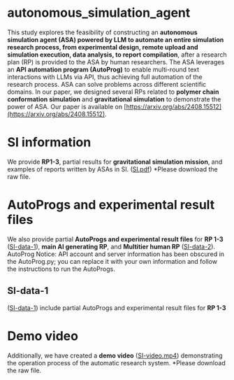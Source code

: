 # autonomous_simulation_agent
This study explores the feasibility of constructing an **autonomous simulation agent (ASA) powered by LLM to automate an entire simulation research process, from experimental design, remote upload and simulation execution, data analysis, to report compilation**, after a research plan (RP) is provided to the ASA by human researchers. The ASA leverages an **API automation program (AutoProg)** to enable multi-round text interactions with LLMs via API, thus achieving full automation of the research process. ASA can solve problems across different scientific domains. In our paper, we designed several RPs related to **polymer chain conformation simulation** and **gravitational simulation** to demonstrate the power of ASA. Our paper is available on [https://arxiv.org/abs/2408.15512](https://arxiv.org/abs/2408.15512).

# SI information
We provide **RP1-3**, partial results for **gravitational simulation mission**, and examples of reports written by ASAs in SI. ([SI.pdf](SI.pdf)) *Please download the raw file.

# AutoProgs and experimental result files
We also provide partial **AutoProgs and experimental result files** for **RP 1-3** ([SI-data-1](/SI-data-1)), **main AI generating RP**, and **Multitier human RP** ([SI-data-2](/SI-data-2)).
AutoProg Notice: API account and server information has been obscured in the AutoProg.py; you can replace it with your own information and follow the instructions to run the AutoProgs.
## SI-data-1
([SI-data-1](/SI-data-1)) include partial AutoProgs and experimental result files for **RP 1-3**

# Demo video
Additionally, we have created a **demo video** ([SI-video.mp4](SI-video.mp4)) demonstrating the operation process of the automatic research system. *Please download the raw file.
